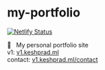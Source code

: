 # my-portfolio
[![Netlify Status](https://api.netlify.com/api/v1/badges/ff73737a-1439-4d11-bd59-9c1885cd48a5/deploy-status)](https://v1.keshprad.ml/)  

🌹 &nbsp; My personal portfolio site  
v1: [v1.keshprad.ml](https://v1.keshprad.ml/)  
contact: [v1.keshprad.ml/contact](https://v1.keshprad.ml/contact/)
